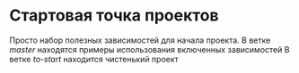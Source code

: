 # Стартовая точка проектов
Просто набор полезных зависимостей для начала проекта.
В ветке *master* находятся примеры использования включенных зависимостей
В ветке *to-start* находится чистенький проект